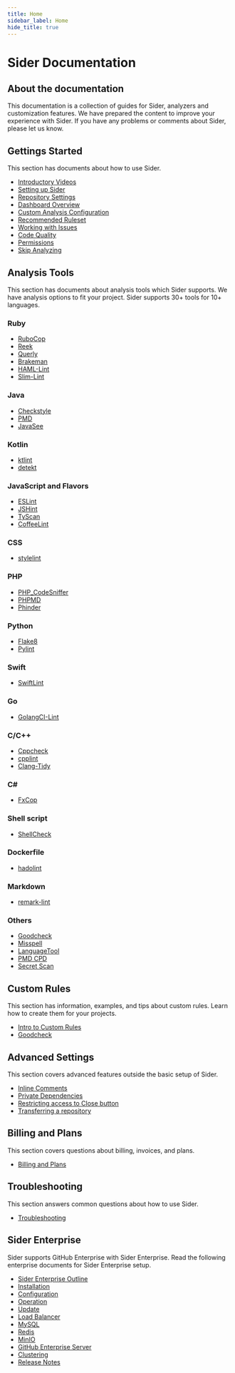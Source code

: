 ```yaml
---
title: Home
sidebar_label: Home
hide_title: true
---
```


# Sider Documentation

## About the documentation

This documentation is a collection of guides for Sider, analyzers and customization features.
We have prepared the content to improve your experience with Sider. If you have any problems or comments about Sider, please let us know.

## Gettings Started

This section has documents about how to use Sider.

- [Introductory Videos](./getting-started/intro-videos.md)
- [Setting up Sider](./getting-started/setup.md)
- [Repository Settings](./getting-started/repository-settings.md)
- [Dashboard Overview](./getting-started/dashboard.md)
- [Custom Analysis Configuration](./getting-started/custom-configuration.md)
- [Recommended Ruleset](./getting-started/recommended-rules.md)
- [Working with Issues](./getting-started/working-with-issues.md)
- [Code Quality](./getting-started/code-quality.md)
- [Permissions](./getting-started/permissions.md)
- [Skip Analyzing](./getting-started/skip-analyzing.md)

## Analysis Tools

This section has documents about analysis tools which Sider supports. We have analysis options to fit your project. Sider supports 30+ tools for 10+ languages.

### Ruby

- [RuboCop](./tools/ruby/rubocop.md)
- [Reek](./tools/ruby/reek.md)
- [Querly](./tools/ruby/querly.md)
- [Brakeman](./tools/ruby/brakeman.md)
- [HAML-Lint](./tools/ruby/haml-lint.md)
- [Slim-Lint](./tools/ruby/slim-lint.md)

### Java

- [Checkstyle](./tools/java/checkstyle.md)
- [PMD](./tools/java/pmd.md)
- [JavaSee](./tools/java/javasee.md)

### Kotlin

- [ktlint](./tools/kotlin/ktlint.md)
- [detekt](./tools/kotlin/detekt.md)

### JavaScript and Flavors

- [ESLint](./tools/javascript/eslint.md)
- [JSHint](./tools/javascript/jshint.md)
- [TyScan](./tools/javascript/tyscan.md)
- [CoffeeLint](./tools/javascript/coffeelint.md)

### CSS

- [stylelint](./tools/css/stylelint.md)

### PHP

- [PHP_CodeSniffer](./tools/php/code-sniffer.md)
- [PHPMD](./tools/php/phpmd.md)
- [Phinder](./tools/php/phinder.md)

### Python

- [Flake8](./tools/python/flake8.md)
- [Pylint](./tools/python/pylint.md)

### Swift

- [SwiftLint](./tools/swift/swiftlint.md)

### Go

- [GolangCI-Lint](./tools/go/golangci-lint.md)

### C/C++

- [Cppcheck](./tools/cplusplus/cppcheck.md)
- [cpplint](./tools/cplusplus/cpplint.md)
- [Clang-Tidy](./tools/cplusplus/clang-tidy.md)

<!-- prettier-ignore-start -->

### C\#

<!-- prettier-ignore-end -->

- [FxCop](./tools/csharp/fxcop.md)

### Shell script

- [ShellCheck](./tools/shellscript/shellcheck.md)

### Dockerfile

- [hadolint](./tools/dockerfile/hadolint.md)

### Markdown

- [remark-lint](./tools/markdown/remark-lint.md)

### Others

- [Goodcheck](./tools/others/goodcheck.md)
- [Misspell](./tools/others/misspell.md)
- [LanguageTool](./tools/others/languagetool.md)
- [PMD CPD](./tools/others/pmd-cpd.md)
- [Secret Scan](./tools/others/secret-scan.md)

## Custom Rules

This section has information, examples, and tips about custom rules. Learn how to create them for your projects.

- [Intro to Custom Rules](./custom-rules/introduction-to-custom-rules.md)
- [Goodcheck](./custom-rules/goodcheck.md)

## Advanced Settings

This section covers advanced features outside the basic setup of Sider.

- [Inline Comments](./advanced-settings/inline-comments.md)
- [Private Dependencies](./advanced-settings/private-dependencies.md)
- [Restricting access to Close button](./advanced-settings/restricting-access-to-close-button.md)
- [Transferring a repository](./advanced-settings/transferring-a-repository.md)

## Billing and Plans

This section covers questions about billing, invoices, and plans.

- [Billing and Plans](./billing-and-plans.md)

## Troubleshooting

This section answers common questions about how to use Sider.

- [Troubleshooting](./troubleshooting.md)

## Sider Enterprise

Sider supports GitHub Enterprise with Sider Enterprise.
Read the following enterprise documents for Sider Enterprise setup.

- [Sider Enterprise Outline](./enterprise/index.md)
- [Installation](./enterprise/installation.md)
- [Configuration](./enterprise/config.md)
- [Operation](./enterprise/operation.md)
- [Update](./enterprise/updating.md)
- [Load Balancer](./enterprise/load-balancer.md)
- [MySQL](./enterprise/mysql.md)
- [Redis](./enterprise/redis.md)
- [MinIO](./enterprise/minio.md)
- [GitHub Enterprise Server](./enterprise/github.md)
- [Clustering](./enterprise/clustering.md)
- [Release Notes](./enterprise/releases/index.md)
